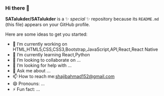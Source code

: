 ### Hi there 👋

**SATalukder/SATalukder** is a ✨ _special_ ✨ repository because its `README.md` (this file) appears on your GitHub profile.

Here are some ideas to get you started:

- 🔭 I’m currently working on HTML,HTML5,CSS,CSS3,Bootstrap,JavaScript,API,React,React Native
- 🌱 I’m currently learning React,Python
- 👯 I’m looking to collaborate on ...
- 🤔 I’m looking for help with ...
- 💬 Ask me about ...
- 📫 How to reach me:shajibahmad152@gmail.com
- 😄 Pronouns: ...
- ⚡ Fun fact: ...
